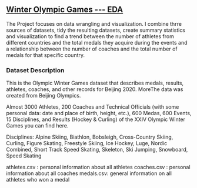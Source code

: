 ## [Winter Olympic Games --- EDA](https://github.com/Ivan-Meng0115/R-for-Data-Visualization/blob/main/Data%20Visualization_%20Winter%20Olympic%20Games%20Analysis%20Projec.Rmd)

The Project focuses on data wrangling and visualization. I combine thrre sources of datasets, tidy the resulting datasets, create summary statistics and visualization to find a trend between the number of athletes from different countries and the total medals they acquire during the events and a relationship between the number of coaches and the total number of medals for that specific country.

### Dataset Description
This is the Olympic Winter Games dataset that describes medals, results, athletes, coaches, and other records for Beijing 2020. MoreThe data was created from Beijing Olympics.

Almost 3000 Athletes, 200 Coaches and Technical Officials (with some personal data: date and place of birth, height, etc.), 600 Medas, 600 Events, 15 Disciplines, and Results (Hockey & Curling) of the XXIV Olympic Winter Games you can find here.

Disciplines: Alpine Skiing, Biathlon, Bobsleigh, Cross-Country Skiing, Curling, Figure Skating, Freestyle Skiing, Ice Hockey, Luge, Nordic Combined, Short Track Speed Skating, Skeleton, Ski Jumping, Snowboard, Speed Skating

athletes.csv : personal information about all athletes
coaches.csv : personal information about all coaches
medals.csv: general information on all athletes who won a medal

